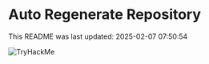 # Auto Regenerate Repository

This README was last updated: 2025-02-07 07:50:54

 ![TryHackMe](https://tryhackme.com/badge/533634)